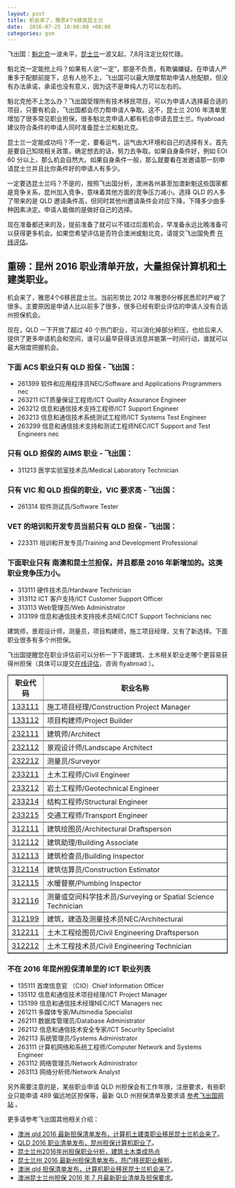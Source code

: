 ```yaml
---
layout: post
title: 机会来了，雅思4个6移民昆士兰
date:  2016-07-25 10:00:00 +08:00
categories: gsm
---
```


飞出国：[魁北克](http://bbs.fcgvisa.com/t/mon-project-2016/17318/)一波未平，[昆士兰](http://bbs.fcgvisa.com/t/qld-2016/17493)一波又起，7,8月注定比较忙碌。

魁北克一定能抢上吗？如果有人说“一定”，那是不负责，有欺骗嫌疑。在申请人严重多于配额前提下，总有人抢不上，飞出国可以最大限度帮助申请人抢配额，但没有办法承诺，承诺也没有意义，因为这不是单纯人力可以左右的。

魁北克抢不上怎么办？飞出国受理所有技术移民项目，可以为申请人选择最合适的项目，只要有机会，飞出国都会尽力帮申请人争取。这不，昆士兰 2016 年清单里增加了很多常见职业担保，很多魁北克申请人都有机会申请去昆士兰。flyabroad 建议符合条件的申请人同时准备昆士兰和魁北克。

昆士兰一定能成功吗？不一定，要看运气，运气由大环境和自己的选择有关。首先是要自己知晓相关政策，确定想去的话，努力去争取。如果自身条件好，例如 EOI 60 分以上，那么机会自然大。如果自身条件一般，那么就要看在发邀请那一刻申请昆士兰并且比你条件好的申请人有多少。

一定要选昆士兰吗？不是的，按照飞出国分析，澳洲各州甚至加澳新魁这些国家都是竞争关系，昆州加入竞争，意味着其他方面的竞争压力减小。选择 QLD 的人多了带来的是 QLD 邀请条件高，但同时其他州邀请条件会对应下降，下降多少由多种因素决定。申请人能做的是做好自己的选择。

现在准备都还来的及，提前准备了就可以不错过后面机会，早准备永远比晚准备可以获得更多机会。如果您希望评估是否符合澳洲或魁北克，请提交飞出国免费 [在线评估](http://pg.flyabroadvisa.com/)。

## 重磅：昆州 2016 职业清单开放，大量担保计算机和土建类职业。

机会来了，雅思4个6移民昆士兰。当前形势比 2012 年雅思6分移民悉尼时严峻了很多。主要原因是申请人比以前多了很多，很多已经有职业评估的申请人没有合适州担保机会。

现在，QLD 一下开放了超过 40 个热门职业，可以消化掉部分积压，也给后来人提供了更多申请机会和空间，谁可以最早获得该消息并能第一时间行动，谁就可以最大限度把握机会。

### 下面 ACS 职业只有 QLD 担保 - 飞出国：

- 261399  	软件和应用程序员NEC/Software and Applications Programmers nec
- 263211  	ICT质量保证工程师/ICT Quality Assurance Engineer
- 263212  	信息和通信技术支持工程师/ICT Support Engineer
- 263213  	信息和通信技术系统测试工程师/ICT Systems Test Engineer
- 263299  	信息和通信技术支持和测试工程师NEC/ICT Support and Test Engineers nec

### 只有 QLD 担保的 AIMS 职业 - 飞出国：

- 311213 	医学实验室技术员/Medical Laboratory Technician

### 只有 VIC 和 QLD 担保的职业，VIC 要求高 - 飞出国：

- 261314  	软件测试员/Software Tester

###  VET 的培训和开发专员当前只有 QLD 担保 - 飞出国：

- 223311 	培训和开发专员/Training and Development Professional

### 下面职业只有 南澳和昆士兰担保，并且都是 2016 年新增加的。这类职业竞争压力小。

- 313111	硬件技术员/Hardware Technician
- 313112	ICT 客户支持/ICT Customer Support Officer
- 313113	Web管理员/Web Administrator
- 313199	信息和通信技术支持技术员NEC/ICT Support Technicians nec

建筑师，景观设计师，测量员，项目构建师，施工项目经理，又有了新选择。下面职业很多有多个州担保。

飞出国提醒您在职业评估前可以分析一下下面建筑、土木相关职业走哪个更容易获得州担保（具体可以提交[在线评估](http://pg.flyabroadvisa.com/)，咨询 flyabroad ）。

<table border="1" cellpadding="1" cellspacing="0">
<tr>
<th>职业代码</th>
<th>职业名称</th>
</tr>

<tr>
<td> <a href="http://anzsco.cgvisa.com/133111" target="_blank">133111</a> </td>
<td> 施工项目经理/Construction Project Manager </td>

</tr>

<tr>
<td> <a href="http://anzsco.cgvisa.com/133112" target="_blank">133112</a> </td>
<td> 项目构建师/Project Builder </td>

</tr>

<tr>
<td> <a href="http://anzsco.cgvisa.com/232111" target="_blank">232111</a> </td>
<td> 建筑师/Architect </td>

</tr>

<tr>
<td> <a href="http://anzsco.cgvisa.com/232112" target="_blank">232112</a> </td>
<td> 景观设计师/Landscape Architect </td>

</tr>

<tr>
<td> <a href="http://anzsco.cgvisa.com/232212" target="_blank">232212</a> </td>
<td> 测量员/Surveyor </td>

</tr>

<tr>
<td> <a href="http://anzsco.cgvisa.com/233211" target="_blank">233211</a> </td>
<td> 土木工程师/Civil Engineer </td>

</tr>

<tr>
<td> <a href="http://anzsco.cgvisa.com/233212" target="_blank">233212</a> </td>
<td> 岩土工程师/Geotechnical Engineer </td>

</tr>

<tr>
<td> <a href="http://anzsco.cgvisa.com/233214" target="_blank">233214</a> </td>
<td> 结构工程师/Structural Engineer </td>

</tr>

<tr>
<td> <a href="http://anzsco.cgvisa.com/233215" target="_blank">233215</a> </td>
<td> 交通工程师/Transport Engineer </td>

</tr>

<tr>
<td> <a href="http://anzsco.cgvisa.com/312111" target="_blank">312111</a> </td>
<td> 建筑绘图员/Architectural Draftsperson </td>

</tr>

<tr>
<td> <a href="http://anzsco.cgvisa.com/312112" target="_blank">312112</a> </td>
<td> 建筑助理/Building Associate </td>

</tr>

<tr>
<td> <a href="http://anzsco.cgvisa.com/312113" target="_blank">312113</a> </td>
<td> 建筑检查员/Building Inspector </td>

</tr>

<tr>
<td> <a href="http://anzsco.cgvisa.com/312114" target="_blank">312114</a> </td>
<td> 建筑估算员/Construction Estimator </td>

</tr>

<tr>
<td> <a href="http://anzsco.cgvisa.com/312115" target="_blank">312115</a> </td>
<td> 水暖督察/Plumbing Inspector </td>

</tr>

<tr>
<td> <a href="http://anzsco.cgvisa.com/312116" target="_blank">312116</a> </td>
<td> 测量或空间科学技术员/Surveying or Spatial Science Technician </td>

</tr>

<tr>
<td> <a href="http://anzsco.cgvisa.com/312199" target="_blank">312199</a> </td>
<td> 建筑，建造及测量技术员NEC/Architectural </td>

</tr>

<tr>
<td> <a href="http://anzsco.cgvisa.com/312211" target="_blank">312211</a> </td>
<td> 土木工程绘图员/Civil Engineering Draftsperson </td>

</tr>

<tr>
<td> <a href="http://anzsco.cgvisa.com/312212" target="_blank">312212</a> </td>
<td> 土木工程技术员/Civil Engineering Technician </td>

</tr>

</table>

### 不在 2016 年昆州担保清单里的 ICT 职业列表

- 135111 首席信息官 （CIO）Chief Information Officer
- 135112 信息和通信技术项目经理/ICT Project Manager
- 135199 信息和通信技术经理NEC/ICT Managers nec
- 261211 多媒体专家/Multimedia Specialist
- 262111 数据库管理员/Database Administrator
- 262112 信息和通信技术安全专家/ICT Security Specialist
- 262113 系统管理员/Systems Administrator
- 263111 计算机网络和系统工程师/Computer Network and Systems Engineer
- 263112 网络管理员/Network Administrator
- 263113 网络分析师/Network Analyst

另外需要注意的是，某些职业申请 QLD 州担保会有工作年限，注册要求，有些职业只能申请 489 偏远地区担保等，最新 QLD 州担保清单及要求请 [参考飞出国网站](http://www.flyabroadvisa.com/zdb/qld.html) 。

更多请参考飞出国其他相关介绍：

- [澳洲 qld 2016 最新担保清单发布，计算机土建类职业移民昆士兰机会来了](http://bbs.fcgvisa.com/t/qld-2016/17493)。
- [QLD 2016 职业清单发布，昆州担保计算机职业了](http://vac.fcgvisa.com/gsm/2016/07/25/QLD-SOL-ICT/)。
- [昆士兰州2016年州担保职业分析，建筑土木类成热点](http://vac.fcgvisa.com/gsm/2016/07/25/QLD-SOL-Construction/)
- [昆士兰州 2016 最新州担保清单发布，热门移民职业解析](http://vac.fcgvisa.com/gsm/2016/07/24/QLD-SOL-HOT/)。
- [澳洲 qld 担保清单发布，计算机职业移民昆士兰机会来了](http://bbs.fcgvisa.com/t/qld/17493)。
- [澳洲昆士兰州担保 2016 年 7 月最新职业清单及担保要求](http://www.flyabroadvisa.com/zdb/qld.html)。